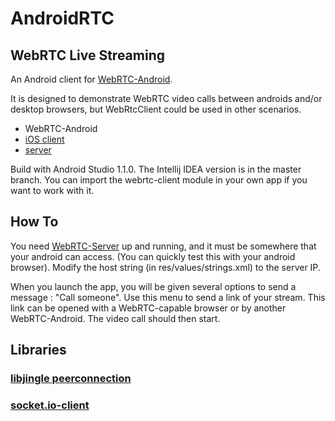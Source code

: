 # AndroidRTC

## WebRTC Live Streaming

An Android client for [WebRTC-Android](https://github.com/balwant108/WebRTC-Android).

It is designed to demonstrate WebRTC video calls between androids and/or desktop browsers, but WebRtcClient could be used in other scenarios. 

- WebRTC-Android
- [iOS client](https://github.com/balwant108/WebRTC-iOS)
- [server](https://github.com/balwant108/WebRTC-Server)


Build with Android Studio 1.1.0. The Intellij IDEA version is in the master branch.
You can import the webrtc-client module in your own app if you want to work with it.


## How To

You need [WebRTC-Server](https://github.com/balwant108/WebRTC-Server) up and running, and it must be somewhere that your android can access. (You can quickly test this with your android browser). Modify the host string (in res/values/strings.xml) to the server IP.

When you launch the app, you will be given several options to send a message : "Call someone".
Use this menu to send a link of your stream. This link can be opened with a WebRTC-capable browser or by another WebRTC-Android.
The video call should then start.


## Libraries

### [libjingle peerconnection](https://code.google.com/p/webrtc/)
### [socket.io-client](https://github.com/nkzawa/socket.io-client.java)


